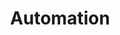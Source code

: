 ---
layout: category
title: Automation
permalink: /automation/
page_path: "/automation"
pagination:
  enabled: true
  category: automation
  combine: and
  permalink: /:num/
  per_page: 4
  sort_field: 'title'
  sort_reverse: false
---
